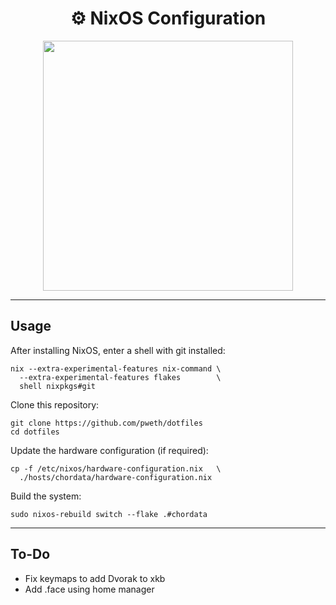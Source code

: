 <div align="center">
	<h1>⚙️ NixOS Configuration</h1>
	<img width="400" src="https://github.com/pweth/dotfiles/assets/22416843/b6f88714-a8ea-4185-a95c-531fd9c96f13">
</div>

---

## Usage

After installing NixOS, enter a shell with git installed:

```
nix --extra-experimental-features nix-command \
  --extra-experimental-features flakes        \
  shell nixpkgs#git
```

Clone this repository:

```
git clone https://github.com/pweth/dotfiles
cd dotfiles
```

Update the hardware configuration (if required):

```
cp -f /etc/nixos/hardware-configuration.nix   \
  ./hosts/chordata/hardware-configuration.nix
```

Build the system:

```
sudo nixos-rebuild switch --flake .#chordata
```

---

## To-Do

- Fix keymaps to add Dvorak to xkb
- Add .face using home manager
